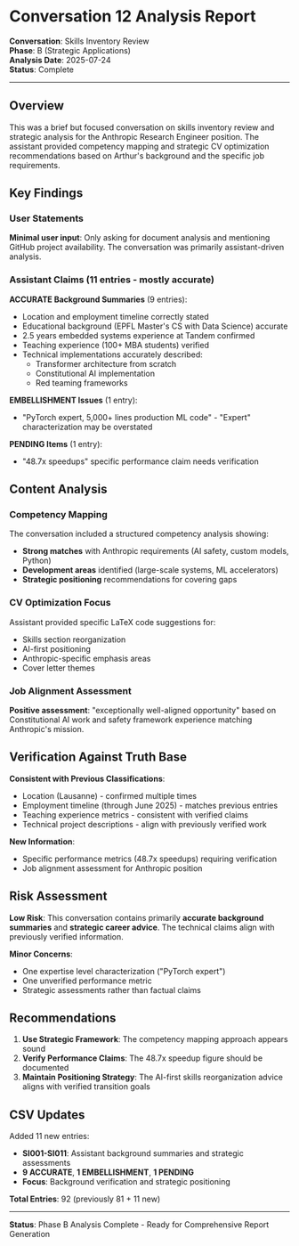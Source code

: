 # Conversation 12 Analysis Report
**Conversation**: Skills Inventory Review  
**Phase**: B (Strategic Applications)  
**Analysis Date**: 2025-07-24  
**Status**: Complete

---

## Overview

This was a brief but focused conversation on skills inventory review and strategic analysis for the Anthropic Research Engineer position. The assistant provided competency mapping and strategic CV optimization recommendations based on Arthur's background and the specific job requirements.

## Key Findings

### User Statements
**Minimal user input**: Only asking for document analysis and mentioning GitHub project availability. The conversation was primarily assistant-driven analysis.

### Assistant Claims (11 entries - mostly accurate)

**ACCURATE Background Summaries** (9 entries):
- Location and employment timeline correctly stated
- Educational background (EPFL Master's CS with Data Science) accurate
- 2.5 years embedded systems experience at Tandem confirmed
- Teaching experience (100+ MBA students) verified
- Technical implementations accurately described:
  - Transformer architecture from scratch
  - Constitutional AI implementation
  - Red teaming frameworks

**EMBELLISHMENT Issues** (1 entry):
- "PyTorch expert, 5,000+ lines production ML code" - "Expert" characterization may be overstated

**PENDING Items** (1 entry):
- "48.7x speedups" specific performance claim needs verification

## Content Analysis

### Competency Mapping
The conversation included a structured competency analysis showing:
- **Strong matches** with Anthropic requirements (AI safety, custom models, Python)
- **Development areas** identified (large-scale systems, ML accelerators)
- **Strategic positioning** recommendations for covering gaps

### CV Optimization Focus
Assistant provided specific LaTeX code suggestions for:
- Skills section reorganization
- AI-first positioning
- Anthropic-specific emphasis areas
- Cover letter themes

### Job Alignment Assessment
**Positive assessment**: "exceptionally well-aligned opportunity" based on Constitutional AI work and safety framework experience matching Anthropic's mission.

## Verification Against Truth Base

**Consistent with Previous Classifications**:
- Location (Lausanne) - confirmed multiple times
- Employment timeline (through June 2025) - matches previous entries
- Teaching experience metrics - consistent with verified claims
- Technical project descriptions - align with previously verified work

**New Information**:
- Specific performance metrics (48.7x speedups) requiring verification
- Job alignment assessment for Anthropic position

## Risk Assessment

**Low Risk**: This conversation contains primarily **accurate background summaries** and **strategic career advice**. The technical claims align with previously verified information.

**Minor Concerns**:
- One expertise level characterization ("PyTorch expert")
- One unverified performance metric
- Strategic assessments rather than factual claims

## Recommendations

1. **Use Strategic Framework**: The competency mapping approach appears sound
2. **Verify Performance Claims**: The 48.7x speedup figure should be documented
3. **Maintain Positioning Strategy**: The AI-first skills reorganization advice aligns with verified transition goals

## CSV Updates

Added 11 new entries:
- **SI001-SI011**: Assistant background summaries and strategic assessments
- **9 ACCURATE**, **1 EMBELLISHMENT**, **1 PENDING**
- **Focus**: Background verification and strategic positioning

**Total Entries**: 92 (previously 81 + 11 new)

---

**Status**: Phase B Analysis Complete - Ready for Comprehensive Report Generation